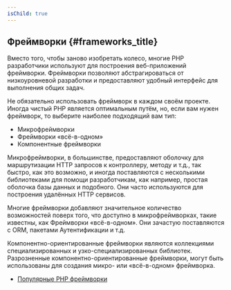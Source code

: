 ```yaml
---
isChild: true
---
```


## Фреймворки {#frameworks_title}

Вместо того, чтобы заново изобретать колесо, многие PHP разработчики используют для построения веб-приложений фреймворки. Фреймворки позволяют абстрагироваться от низкоуровневой разработки и предоставляют удобный интерфейс для выполнения общих задач.

Не обязательно использовать фреймворк в каждом своём проекте. Иногда чистый PHP является оптимальным путём, но, если вам нужен фреймворк, то выберите наиболее подходящий вам тип:

* Микрофреймворки
* Фреймворки «всё-в-одном»
* Компонентные фреймворки

Микрофреймворки, в большинстве, предоставляют оболочку для маршрутизации HTTP запросов к контроллеру, методу и т.д., так быстро, как это возможно, и иногда поставляются с несколькими библиотеками для помощи разработчикам, как например, простая оболочка базы данных и подобного. Они часто используются для построения удалённых HTTP сервисов.

Многие фреймворки добавляют значительное количество возможностей поверх того, что доступно в микрофреймворках, такие известны, как Фреймворки «всё-в-одном». Они зачастую поставляются с ORM, пакетами Аутентификации и т.д.

Компонентно-ориентированные фреймворки являются коллекциями специализированных и узко-специализированных библиотек. Разрозненные компонентно-ориентированные фреймворки, могут быть использованы для создания микро- или «всё-в-одном» фреймворка.

* [Популярные PHP фреймворки](https://github.com/codeguy/php-the-right-way/wiki/Frameworks)
